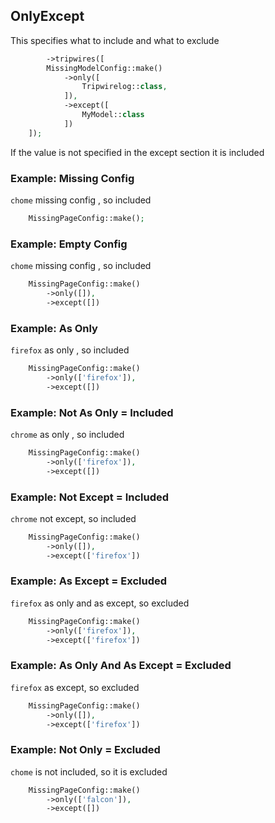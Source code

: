 ## OnlyExcept
This specifies what to include and what to exclude

```php
        ->tripwires([
        MissingModelConfig::make()
            ->only([
                Tripwirelog::class,
            ]),
            ->except([
                MyModel::class
            ])
    ]);
```

If the value is not specified in the except section it is included

### Example: Missing Config
```chome``` missing config , so included

```php
    MissingPageConfig::make();
```

### Example: Empty Config
```chome``` missing config , so included

```php
    MissingPageConfig::make()
        ->only([]),
        ->except([])
```

### Example: As Only
```firefox``` as only , so included

```php
    MissingPageConfig::make()
        ->only(['firefox']),
        ->except([])
```

### Example: Not As Only = Included
```chrome``` as only , so included

```php
    MissingPageConfig::make()
        ->only(['firefox']),
        ->except([])
```

### Example: Not Except = Included
```chrome``` not except, so included
```php
    MissingPageConfig::make()
        ->only([]),
        ->except(['firefox'])
```

### Example: As Except = Excluded
```firefox``` as only and as except, so excluded
```php
    MissingPageConfig::make()
        ->only(['firefox']),
        ->except(['firefox'])
```

### Example: As Only And As Except = Excluded
```firefox``` as except, so excluded
```php
    MissingPageConfig::make()
        ->only([]),
        ->except(['firefox'])
```

### Example: Not Only = Excluded
```chome``` is not included, so it is excluded

```php
    MissingPageConfig::make()
        ->only(['falcon']),
        ->except([])

```
